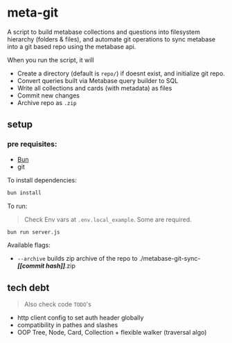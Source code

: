 # meta-git

A script to build metabase collections and questions into filesystem hierarchy (folders & files), and automate git operations to sync metabase into a git based repo using the metabase api.

When you run the script, it will 
 - Create a directory (default is `repo/`) if doesnt exist, and initialize git repo.
 - Convert queries built via Metabase query builder to SQL
 - Write all collections and cards (with metadata) as files
 - Commit new changes
 - Archive repo as `.zip`
## setup
### pre requisites:
- [Bun](https://bun.sh)
- git

To install dependencies:

```bash
bun install
```

To run:
> Check Env vars at `.env.local_example`. Some are required. 

```bash
bun run server.js
```

Available flags:

- `--archive` builds zip archive of the repo to ./metabase-git-sync-***[[commit hash]]***.zip

## tech debt
> Also check code `TODO`'s
- http client config to set auth header globally
- compatibility in pathes and slashes
- OOP Tree, Node, Card, Collection + flexible walker (traversal algo)
